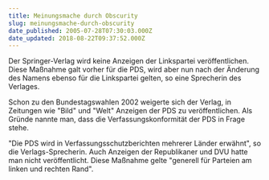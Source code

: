 ```yaml
---
title: Meinungsmache durch Obscurity
slug: meinungsmache-durch-obscurity
date_published: 2005-07-28T07:30:03.000Z
date_updated: 2018-08-22T09:37:52.000Z
---
```


Der Springer-Verlag wird keine Anzeigen der Linkspartei veröffentlichen. Diese Maßnahme galt vorher für die PDS, wird aber nun nach der Änderung des Namens ebenso für die Linkspartei gelten, so eine Sprecherin des Verlages.

Schon zu den Bundestagswahlen 2002 weigerte sich der Verlag, in Zeitungen wie "Bild" und "Welt" Anzeigen der PDS zu veröffentlichen. Als Gründe nannte man, dass die Verfassungskonformität der PDS in Frage stehe.

"Die PDS wird in Verfassungsschutzberichten mehrerer Länder erwähnt", so die Verlags-Sprecherin. Auch Anzeigen der Republikaner und DVU hatte man nicht veröffentlicht. Diese Maßnahme gelte "generell für Parteien am linken und rechten Rand".
